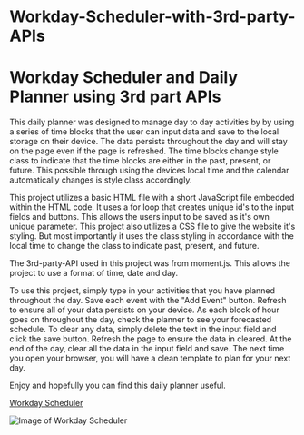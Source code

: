 # Workday-Scheduler-with-3rd-party-APIs

# Workday Scheduler and Daily Planner using 3rd part APIs



This daily planner was designed to manage day to day activities by by using a series of time blocks that the user can 
input data and save to the local storage on their device. The data persists throughout the day and will stay on the page
even if the page is refreshed. The time blocks change style class to indicate that the time blocks are either in the past,
present, or future. This possible through using the devices local time and the calendar automatically changes is style class
accordingly.

This project utilizes a basic HTML file with a short JavaScript file embedded within the HTML code. It uses a for loop that creates
unique id's to the input fields and buttons. This allows the users input to be saved as it's own unique parameter. This project also utilizes
a CSS file to give the website it's styling. But most importantly it uses the class styling in accordance with the local time to change the class
to indicate past, present, and future.

The 3rd-party-API used in this project was from moment.js. This allows the project to use a format of time, date and day.

To use this project, simply type in your activities that you have planned throughout the day. Save each event with the "Add Event" button. Refresh to
ensure all of your data persists on your device. As each block of hour goes on throughout the day, check the planner to see your forecasted schedule.
To clear any data, simply delete the text in the input field and click the save button. Refresh the page to ensure the data in cleared. At the end of the day, clear
all the data in the input field and save. The next time you open your browser, you will have a clean template to plan for your next day.

Enjoy and hopefully you can find this daily planner useful.

[Workday Scheduler]("https://audijej.github.io/Workday-Scheduler-with-3rd-party-APIs/")

![Image of Workday Scheduler](/photos/WorkDaySchedulerApplication.gif) 